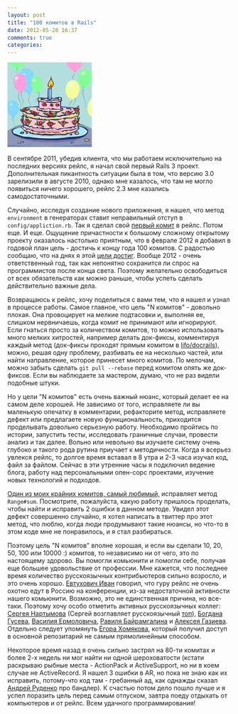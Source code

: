 ```yaml
---
layout: post
title: "100 комитов в Rails"
date: 2012-05-28 16:37
comments: true
categories: 
---
```

![](/assets/10-100/tort.jpg)

В сентябре 2011, убедив клиента, что мы работаем исключительно на последних версиях рейлс, я начал свой первый
Rails 3 проект. Дополнительная пикантность ситуации была в том, что версию 3.0 зарелизили в августе 2010, однако
мне казалось, что там не могло появиться ничего хорошего, рейлс 2.3 мне казались самодостаточными.

Случайно, исследуя создание нового приложения, я нашел, что метод `environment` в генераторах ставит неправильный отступ
в `config/appliction.rb`. Так я сделал свой
[первый комит](https://github.com/rails/rails/commit/e61d6afbab24163d37a73b25262ef73119b99a78) в рейлс. Потом еще. И еще.
Ощущение причастности к большому сложному открытому проекту оказалось настолько приятным, что в феврале 2012 я добавил
в годовой план цель - достичь к концу года 100 комитов. С радостью сообщаю, что на днях я этой
[цели достиг](http://contributors.rubyonrails.org/contributors/alexey-vakhov/commits).
Вообще 2012 - очень ответственный год, так как непонятно сохранится ли спрос на программистов после конца света. Поэтому желательно
освободиться от всех обязательств как можно раньше, чтобы успеть сделать действительно важные дела.

Возвращаюсь к рейлс, хочу поделиться с вами тем, что я нашел и узнал в процессе работы. Самое главное, что цель
"N комитов" - довольно плохая. Она провоцирует на мелкие подтасовки и, выполняя ее,
слишком нервничаешь,
когда комит не принимают или игнорируют. Если гнаться просто за количеством комитов, то можно использовать много мелких хитростей,
например делать док-фиксы, комментируя каждый метод (док-фиксы проходят прямым комитом в [lifo/docrails](https://github.com/lifo/docrails)), можно, решая одну проблему, разбивать ее на несколько частей, или найти направление, которое принесет много комитов. По мелочам, можно
забыть сделать `git pull --rebase` перед комитом опять же док-фиксов. Если вы наблюдаете за мастером, думаю, что не раз видели
подобные штуки.

Но у цели "N комитов" есть очень важный нюанс, который делает ее на самом деле хорошей. Не зависимо от того, исправляете ли вы
маленькую опечатку в комментарии, рефакторите метод, исправляете дефект или предлагаете новую функциональность, приходится проделывать
довольно серьезную работу. Необходимо пройтись по истории, запустить тесты, исследовать граничные случаи, провести анализ и так далее.
Вольно или невольно вы изучаете систему очень глубоко и такого рода рутина приучает к методичности. Когда я всерьез увлекся рейлс,
то долгое время вставал в 8 утра и 2-3 часа изучал код, файл за файлом. Сейчас в эти утренние часы я подключил ведение блога,
работу над персональными опен-сорс проектами, изучение новых технологий и подходов.

[Один из моих крайних комитов, самый любимый,](https://github.com/rails/rails/commit/b4167d3f3e4d25be16e06e71afd1c64a47ca54d7) исправляет
метод `Range#sum`. Посмотрите, пожалуйста, какую работу пришлось проделать, чтобы найти и исправить 2 ошибки в данном методе. Увидел
этот дефект совершенно случайно, я хотел написать в твиттер про этот метод, что люблю, когда люди продумывают такие нюансы, но что-то
в этом коде мне не понравилось, и я стал разбираться. 

Поэтому цель "N комитов" вполне хорошая, и если вы сделали 10, 20, 50, 100 или 10000 :) комитов, то независимо ни от чего, это по
настоящему здорово. Вы помогли комьюнити и помогли себе, получая еще большее удовольствие от профессии. Мне кажется, что последнее
время количество русскоязычных контрибьютеров сильно возросло, и это очень хорошо. [Евтухович Иван](http://blog.evtuhovich.ru/)
говорил, что гуру рейлс не очень охотно едут в Россию на конференции, из-за недостаточной активности нашего комьюнити. Возможно,
это не единственная причина, но все-таки. Поэтому хочу особо отметить активных русскоязычных коллег: [Сергея Нартымова](https://github.com/lest) (Сергей возглавляет русскоязычный [топ](http://contributors.rubyonrails.org/)), [Богдана Гусева](https://github.com/bogdan),
[Василия Ермоловича](https://github.com/nashby),
[Равиля Байрамгалина](https://github.com/brainopia) и [Алексея Газиева](https://github.com/gazay). Отдельно следует упомянуть 
[Егора Хомякова](https://github.com/rails/rails/commit/b83965785db1eec019edf1fc272b1aa393e6dc57), который получил доступ в основной
репозитарий не самым прямолинейным способом.

Некоторое время назад я очень сильно застрял на 80-ти комитах и более 2-х недель ни мог найти ни одной шероховатости 
(кстати раскрываю рыбные места - ActionPack и ActiveSupport, но ни в коем случае не ActiveRecord. Я нашел 3 ошибки в AR, но пока не знаю
как их исправить, потому-что код там - гребанный ад, как однажды сказал [Андрей Руденко](https://twitter.com/#!/prepor) про бандлер).
К счастью потом дело пошло лучше и я успел поразить цель перед самым отпуском, завтра поеду отдыхать от компьютеров и от рейлс.
Всем удачного программирования!
